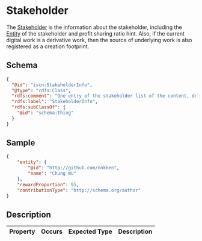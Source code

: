 # Stakeholder


The [Stakeholder](#) is the information about the stakeholder, including the [Entity](../entity/v1.md) of the stakeholder and profit sharing ratio hint. Also, if the current digital work is a derivative work, then the source of underlying work is also registered as a creation footprint.

## Schema

```json
{
  "@id": "iscn:StakeholderInfo",
  "@type": "rdfs:Class",
  "rdfs:comment": "One entry of the stakeholder list of the content, describing who or which content should be cited for the contribution to the content, and how much should the contribution be rewarded.",
  "rdfs:label": "StakeholderInfo",
  "rdfs:subClassOf": {
    "@id": "schema:Thing"
  }
}
```

## Sample

```json
{
    "entity": {
        "@id": "http://github.com/nnkken",
        "name": "Chung Wu"
    },
    "rewardProportion": 95,
    "contributionType": "http://schema.org/author"
}
```

## Description

Property|Occurs|Expected Type|Description
--|--|--|--
